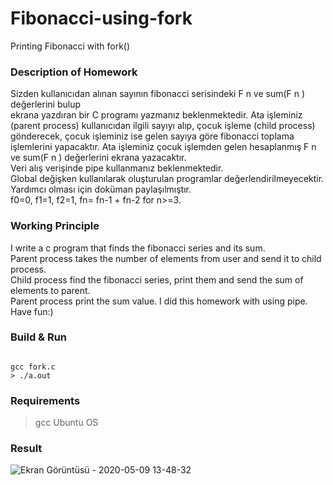 # Fibonacci-using-fork
Printing Fibonacci with fork()

###

### Description of Homework

Sizden kullanıcıdan alınan sayının fibonacci serisindeki F n ve sum(F n ) değerlerini bulup<br>
ekrana yazdıran bir C programı yazmanız beklenmektedir.
Ata işleminiz (parent process) kullanıcıdan ilgili sayıyı alıp,
çocuk işleme (child process) gönderecek,
çocuk işleminiz ise gelen sayıya göre fibonacci toplama işlemlerini yapacaktır.
Ata işleminiz çocuk işlemden gelen hesaplanmış F n ve sum(F n ) değerlerini ekrana yazacaktır.<br> 
Veri alış verişinde pipe kullanmanız beklenmektedir. <br> Global değişken kullanılarak
oluşturulan programlar değerlendirilmeyecektir. Yardımcı olması için doküman paylaşılmıştır.<br>
f0=0, f1=1, f2=1, fn= fn-1 + fn-2 for n>=3.

### Working Principle
I write a c program that finds the fibonacci series and its sum.<br>
Parent process takes the number of elements from user and send it to child process. <br>
Child process find the fibonacci series, print them and send the sum of elements to parent.<br>
Parent process print the sum value. I did this homework with using pipe. Have fun:)


### Build & Run
```

gcc fork.c
> ./a.out

```

### Requirements
> gcc
> Ubuntu OS

### Result

![Ekran Görüntüsü - 2020-05-09 13-48-32](https://user-images.githubusercontent.com/50207648/81471727-d08de380-91fb-11ea-9ea3-4842bb328d41.png)
